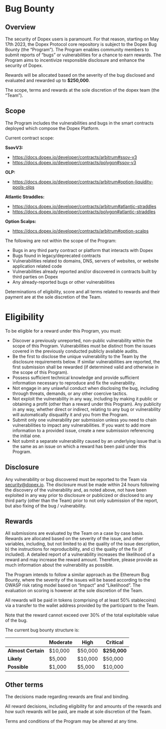 # Bug Bounty

## Overview

The security of Dopex users is paramount. For that reason, starting on May 17th 2023, the Dopex Protocol core repository is subject to the Dopex Bug Bounty (the “Program”). The Program enables community members to submit reports of “bugs” or vulnerabilities for a chance to earn rewards. The Program aims to incentivize responsible disclosure and enhance the security of Dopex.

Rewards will be allocated based on the severity of the bug disclosed and evaluated and rewarded up to **$250,000**.

The scope, terms and rewards at the sole discretion of the dopex team (the “Team”).

## Scope

The Program includes the vulnerabilities and bugs in the smart contracts deployed which compose the Dopex Platform.

Current contract scope:

**SsovV3:**

- https://docs.dopex.io/developer/contracts/arbitrum#ssov-v3
- https://docs.dopex.io/developer/contracts/polygon#ssov-v3

**OLP:**

- https://docs.dopex.io/developer/contracts/arbitrum#option-liquidity-pools-olps

**Atlantic Straddles:**

- https://docs.dopex.io/developer/contracts/arbitrum#atlantic-straddles
- https://docs.dopex.io/developer/contracts/polygon#atlantic-straddles

**Option Scalps:**

- https://docs.dopex.io/developer/contracts/arbitrum#option-scalps

The following are not within the scope of the Program:

- Bugs in any third party contract or platform that interacts with Dopex
- Bugs found in legacy/deprecated contracts
- Vulnerabilities related to domains, DNS, servers of websites, or website application related code
- Vulnerabilities already reported and/or discovered in contracts built by third parties on Dopex
- Any already-reported bugs or other vulnerabilities

Determinations of eligibility, score and all terms related to rewards and their payment are at the sole discretion of the Team.

# Eligibility

To be eligible for a reward under this Program, you must:

- Discover a previously unreported, non-public vulnerability within the scope of this Program. Vulnerabilities must be distinct from the issues covered in the previously conducted publicly available audits.
- Be the first to disclose the unique vulnerability to the Team by the disclosure requirements below. If similar vulnerabilities are reported, the first submission shall be rewarded (if determined valid and otherwise in the scope of this Program).
- Possess sufficient technical knowledge and provide sufficient information necessary to reproduce and fix the vulnerability.
- Not engage in any unlawful conduct when disclosing the bug, including through threats, demands, or any other coercive tactics.
- Not exploit the vulnerability in any way, including by making it public or obtaining a profit (other than a reward under this Program). Any publicity in any way, whether direct or indirect, relating to any bug or vulnerability will automatically disqualify it and you from the Program.
- Submit only one vulnerability per submission unless you need to chain vulnerabilities to impact any vulnerabilities. If you want to add more information to a provided issue, create a new submission referencing the initial one.
- Not submit a separate vulnerability caused by an underlying issue that is the same as an issue on which a reward has been paid under this Program.

## Disclosure

Any vulnerability or bug discovered must be reported to the Team via [security@dopex.io](mailto:security@dopex.io). The disclosure must be made within 24 hours following the discovery of the vulnerability and, as noted above, not have been exploited in any way prior to disclosure or publicized or disclosed to any third party (other than the Team) prior to not only submission of the report, but also fixing of the bug / vulnerability.

## Rewards

All submissions are evaluated by the Team on a case by case basis. Rewards are allocated based on the severity of the issue, and other variables, including, but not limited to a) the quality of the issue description, b) the instructions for reproducibility, and c) the quality of the fix (if included). A detailed report of a vulnerability increases the likelihood of a reward and may increase the reward amount. Therefore, please provide as much information about the vulnerability as possible.

The Program intends to follow a similar approach as the Ethereum Bug Bounty, where the severity of the issues will be based according to the OWASP risk rating model based on “Impact” and “Likelihood”. The evaluation on scoring is however at the sole discretion of the Team.

All rewards will be paid in tokens (comprising of at least 50% stablecoins) via a transfer to the wallet address provided by the participant to the Team.

Note that the reward cannot exceed over 30% of the total exploitable value of the bug.

The current bug bounty structure is:

|                    | Moderate | High    | Critical     |
| ------------------ | -------- | ------- | ------------ |
| **Almost Certain** | $10,000  | $50,000 | **$250,000** |
| **Likely**         | $5,000   | $10,000 | $50,000      |
| **Possible**       | $1,000   | $5,000  | $10,000      |

## Other terms

The decisions made regarding rewards are final and binding.

All reward decisions, including eligibility for and amounts of the rewards and how such rewards will be paid, are made at sole discretion of the Team.

Terms and conditions of the Program may be altered at any time.
